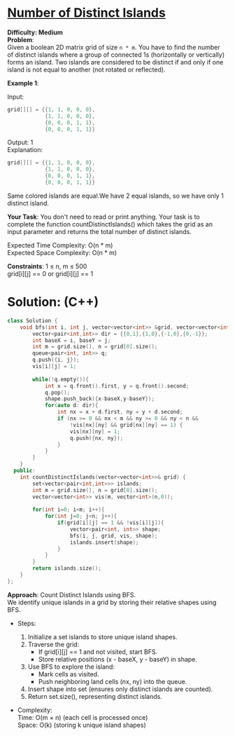 # [Number of Distinct Islands](https://www.geeksforgeeks.org/problems/number-of-distinct-islands/1)  
**Difficulty: Medium**  
**Problem**:  
Given a boolean 2D matrix grid of size `n * m`. You have to find the number of distinct islands where a group of connected 1s (horizontally or vertically) forms an island. Two islands are considered to be distinct if and only if one island is not equal to another (not rotated or reflected).  

**Example 1**:  

Input:  
```cpp
grid[][] = {{1, 1, 0, 0, 0},  
            {1, 1, 0, 0, 0},  
            {0, 0, 0, 1, 1},  
            {0, 0, 0, 1, 1}}  
```
Output: 1  
Explanation:  
```cpp
grid[][] = {{1, 1, 0, 0, 0},   
            {1, 1, 0, 0, 0},  
            {0, 0, 0, 1, 1},  
            {0, 0, 0, 1, 1}}  
```
Same colored islands are equal.We have 2 equal islands, so we have only 1 distinct island.  

**Your Task**:
You don't need to read or print anything. Your task is to complete the function countDistinctIslands() which takes the grid as an input parameter and returns the total number of distinct islands.  

Expected Time Complexity: O(n * m)  
Expected Space Complexity: O(n * m)  

**Constraints**:
1 ≤ n, m ≤ 500  
grid[i][j] == 0 or grid[i][j] == 1  

# Solution: (C++)
```cpp
class Solution {
    void bfs(int i, int j, vector<vector<int>> &grid, vector<vector<int>> &vis, vector<pair<int,int>> &shape){
        vector<pair<int,int>> dir = {{0,1},{1,0},{-1,0},{0,-1}};
        int baseX = i, baseY = j;
        int m = grid.size(), n = grid[0].size();
        queue<pair<int, int>> q;
        q.push({i, j});
        vis[i][j] = 1;
        
        while(!q.empty()){
            int x = q.front().first, y = q.front().second;
            q.pop();
            shape.push_back({x-baseX,y-baseY});
            for(auto d: dir){
                int nx = x + d.first, ny = y + d.second;
                if (nx >= 0 && nx < m && ny >= 0 && ny < n &&
                    !vis[nx][ny] && grid[nx][ny] == 1) {
                    vis[nx][ny] = 1;
                    q.push({nx, ny});
                }
            }
        }
    } 
  public:
    int countDistinctIslands(vector<vector<int>>& grid) {
        set<vector<pair<int,int>>> islands;
        int m = grid.size(), n = grid[0].size();
        vector<vector<int>> vis(m, vector<int>(n,0));
        
        for(int i=0; i<m; i++){
            for(int j=0; j<n; j++){
                if(grid[i][j] == 1 && !vis[i][j]){
                    vector<pair<int, int>> shape;
                    bfs(i, j, grid, vis, shape);
                    islands.insert(shape);
                }
            }
        }
        return islands.size();
    }
};
```
**Approach**: Count Distinct Islands using BFS.  
We identify unique islands in a grid by storing their relative shapes using BFS.  

- Steps:  
  1. Initialize a set islands to store unique island shapes.  
  2. Traverse the grid:  
      - If grid[i][j] == 1 and not visited, start BFS.  
      - Store relative positions (x - baseX, y - baseY) in shape.  
  3. Use BFS to explore the island:  
      - Mark cells as visited.  
      - Push neighboring land cells (nx, ny) into the queue.  
  4. Insert shape into set (ensures only distinct islands are counted).  
  5. Return set.size(), representing distinct islands.  

- Complexity:  
Time: O(m × n) (each cell is processed once)  
Space: O(k) (storing k unique island shapes)  
